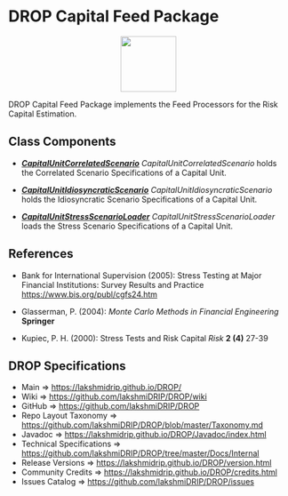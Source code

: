 # DROP Capital Feed Package

<p align="center"><img src="https://github.com/lakshmiDRIP/DROP/blob/master/DRIP_Logo.gif?raw=true" width="100"></p>

DROP Capital Feed Package implements the Feed Processors for the Risk Capital Estimation.


## Class Components

 * [***CapitalUnitCorrelatedScenario***](https://github.com/lakshmiDRIP/DROP/tree/master/src/main/java/org/drip/capital/feed/CapitalUnitCorrelatedScenario.java)
 <i>CapitalUnitCorrelatedScenario</i> holds the Correlated Scenario Specifications of a Capital Unit.

 * [***CapitalUnitIdiosyncraticScenario***](https://github.com/lakshmiDRIP/DROP/tree/master/src/main/java/org/drip/capital/feed/CapitalUnitIdiosyncraticScenario.java)
 <i>CapitalUnitIdiosyncraticScenario</i> holds the Idiosyncratic Scenario Specifications of a Capital Unit.

 * [***CapitalUnitStressScenarioLoader***](https://github.com/lakshmiDRIP/DROP/tree/master/src/main/java/org/drip/capital/feed/CapitalUnitStressScenarioLoader.java)
 <i>CapitalUnitStressScenarioLoader</i> loads the Stress Scenario Specifications of a Capital Unit.


## References

 * Bank for International Supervision (2005): Stress Testing at Major Financial Institutions: Survey Results and Practice https://www.bis.org/publ/cgfs24.htm

 * Glasserman, P. (2004): <i>Monte Carlo Methods in Financial Engineering</i> <b>Springer</b>

 * Kupiec, P. H. (2000): Stress Tests and Risk Capital <i>Risk</i> <b>2 (4)</b> 27-39


## DROP Specifications
 * Main                     => https://lakshmidrip.github.io/DROP/
 * Wiki                     => https://github.com/lakshmiDRIP/DROP/wiki
 * GitHub                   => https://github.com/lakshmiDRIP/DROP
 * Repo Layout Taxonomy     => https://github.com/lakshmiDRIP/DROP/blob/master/Taxonomy.md
 * Javadoc                  => https://lakshmidrip.github.io/DROP/Javadoc/index.html
 * Technical Specifications => https://github.com/lakshmiDRIP/DROP/tree/master/Docs/Internal
 * Release Versions         => https://lakshmidrip.github.io/DROP/version.html
 * Community Credits        => https://lakshmidrip.github.io/DROP/credits.html
 * Issues Catalog           => https://github.com/lakshmiDRIP/DROP/issues
